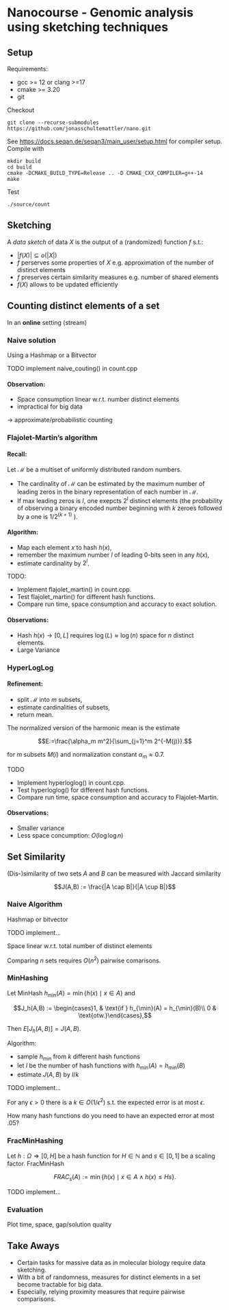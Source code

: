 # Nanocourse - Genomic analysis using sketching techniques


## Setup

Requirements:

 - gcc >= 12 or clang >=17
 - cmake >= 3.20
 - git

Checkout
```
git clone --recurse-submodules https://github.com/jonasschultemattler/nano.git
```

See https://docs.seqan.de/seqan3/main_user/setup.html for compiler setup. Compile with

```
mkdir build
cd build
cmake -DCMAKE_BUILD_TYPE=Release .. -D CMAKE_CXX_COMPILER=g++-14
make
```

Test
```
./source/count
```

## Sketching

A *data sketch* of data $X$ is the output of a (randomized) function $f$ s.t.:
 - $|f(X)| \subseteq o(|X|)$
 - $f$ perserves some properties of $X$ e.g. approximation of the number of distinct elements
 - $f$ preserves certain similarity measures e.g. number of shared elements
 - $f(X)$ allows to be updated efficiently


## Counting distinct elements of a set

In an **online** setting (stream)


### Naive solution

Using a Hashmap or a Bitvector

TODO implement naive_couting() in count.cpp

<!-- TODO plot space consumption/number of k-mers in plot.py -->


#### Observation:

- Space consumption linear w.r.t. number distinct elements
- impractical for big data

-> approximate/probabilistic counting


### Flajolet-Martin’s algorithm

#### Recall:

Let $\mathcal{M}$ be a multiset of uniformly distributed random numbers.
 - The cardinality of $\mathcal{M}$ can be estimated by the maximum number of leading zeros in the binary representation of each number in $\mathcal{M}$.
 - If max leading zeros is $l$, one exepcts $2^l$ distinct elements
(the probability of observing a binary encoded number beginning with $k$ zeroes followed by a one is $1/2^{(k+1)}$ ).

#### Algorithm:

- Map each element $x$ to hash $h(x)$,
- remember the maximum number $l$ of leading 0-bits seen in any $h(x)$,
- estimate cardinality by $2^l$.

TODO:
- Implement flajolet_martin() in count.cpp.
- Test flajolet_martin() for different hash functions.
- Compare run time, space consumption and accuracy to exact solution.


#### Observations:

 - Hash $h(x) \rightarrow [0,L]$ requires $\log(L) \approx \log(n)$ space for $n$ distinct elements.
 - Large Variance


### HyperLogLog

#### Refinement:
- split $\mathcal{M}$ into $m$ subsets,
- estimate cardinalities of subsets,
- return mean.

The normalized version of the harmonic mean is the estimate
```math
E:=\frac{\alpha_m m^2}{\sum_{j=1}^m 2^{-M(j)}}.
```
for $m$ subsets $M(i)$ and normalization constant $\alpha_m \approx 0.7$.

TODO
- Implement hyperloglog() in count.cpp.
- Test hyperloglog() for different hash functions.
- Compare run time, space consumption and accuracy to Flajolet-Martin.


#### Observations:

- Smaller variance
- Less space concumption: $O(\log \log n)$



## Set Similarity

(Dis-)similarity of two sets $A$ and $B$ can be measured with Jaccard similarity
```math
J(A,B) := \frac{|A \cap B|}{|A \cup B|}
```


### Naive Algorithm

Hashmap or bitvector

TODO implement...

Space linear w.r.t. total number of distinct elements

Comparing $n$ sets requires $O(n^2)$ pairwise comarisons.


### MinHashing

Let MinHash $h_{\min}(A) = \min \lbrace h(x) \mid x \in A \rbrace$ and
```math
J_h(A,B) := \begin{cases}1, & \text{if } h_{\min}(A) = h_{\min}(B)\\ 0 & \text{otw.}\end{cases},
```
Then $E[J_h(A,B)] = J(A,B)$.

Algorithm:

- sample $h_{\min}$ from $k$ different hash functions
- let $l$ be the number of hash functions with $h_{\min}(A) = h_{\min}(B)$
- estimate $J(A,B)$ by $l/k$

TODO implement...

For any $\epsilon > 0$ there is a $k \in O(1/\epsilon^2)$ s.t. the expected error is at most $\epsilon$.

How many hash functions do you need to have an expected error at most $.05$?


### FracMinHashing

Let $h: \Omega \Rightarrow [0,H]$ be a hash function for $H \in \mathbb{N}$ and $s \in [0,1]$ be a scaling factor. FracMinHash
```math
FRAC_{s}(A) := \min \{ h(x) \mid x \in A \land h(x) \leq H s \}.
```

TODO implement...



### Evaluation

Plot time, space, gap/solution quality



## Take Aways

- Certain tasks for massive data as in molecular biology require data sketching.
- With a bit of randomness, measures for distinct elements in a set become tractable for big data.
- Especially, relying proximity measures that require pairwise comparisons.





